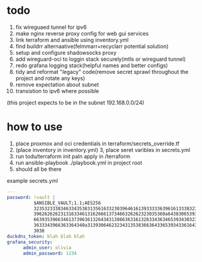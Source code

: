 # todo 
1. fix wireguaed tunnel for ipv6
2. make nginx reverse proxy config for web gui services
3. link terraform and ansible using inventory.yml
4. find buildrr alternaative(felmmarr+recyclarr potential solution)
5. setup and configure shadowsocks proxy
6. add wireguard-oci to loggin stack securely(mtls or wireguard tunnel)
7. redo grafana logging stack(helpful names and better configs)
8. tidy and reformat "legacy" code(remove secret sprawl throughout the project and rotate any keys)
9. remove expectation about subnet
10. transistion to ipv6 where possible

(this project expects to be in the subnet 192.168.0.0/24)

# how to use 
1. place proxmox and oci credentials in terraform/secrets_override.tf
2. (place inventory in inventory.yml)
3, place seret varibles in secrets.yml
3. run todu/terraform init paln apply in /terraform 
4. run ansible-playbook ./playbook.yml in project root 
5. should all be there

example secrets.yml
```yaml
---
password: !vault |
          $ANSIBLE_VAULT;1.1;AES256
          32353233383463343538313561633230396461613933333639616133383232306665616538376235
          3962626262313163346131626661373466326262323035360a643830653933623161323838313366
          66393539663461373963613264343138663631613263343634653934303236353466343634313830
          3633343966363364340a313930646232343135383663643365393433616431313663646563393938
          3038
duckdns_token: blah blah blah
grafana_security:
      admin_user: olivia
      admin_password: 1234
```